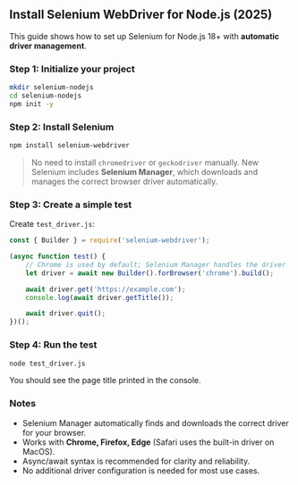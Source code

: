 ## Install Selenium WebDriver for Node.js (2025)

This guide shows how to set up Selenium for Node.js 18+ with **automatic driver management**.

### Step 1: Initialize your project

```bash
mkdir selenium-nodejs
cd selenium-nodejs
npm init -y
````

### Step 2: Install Selenium

```bash
npm install selenium-webdriver
```

> No need to install `chromedriver` or `geckodriver` manually.
> New Selenium includes **Selenium Manager**, which downloads and manages the correct browser driver automatically.

### Step 3: Create a simple test

Create `test_driver.js`:

```javascript
const { Builder } = require('selenium-webdriver');

(async function test() {
    // Chrome is used by default; Selenium Manager handles the driver
    let driver = await new Builder().forBrowser('chrome').build();

    await driver.get('https://example.com');
    console.log(await driver.getTitle());

    await driver.quit();
})();
```

### Step 4: Run the test

```bash
node test_driver.js
```

You should see the page title printed in the console.

### Notes

* Selenium Manager automatically finds and downloads the correct driver for your browser.
* Works with **Chrome, Firefox, Edge** (Safari uses the built-in driver on MacOS).
* Async/await syntax is recommended for clarity and reliability.
* No additional driver configuration is needed for most use cases.
